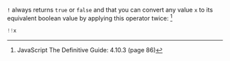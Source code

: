 `!` always returns `true` or `false` and that you can convert any value `x` to its equivalent boolean value by applying this operator twice: [^1]

```javascript
!!x
```

[^1]: JavaScript The Definitive Guide: 4.10.3 (page 86)

